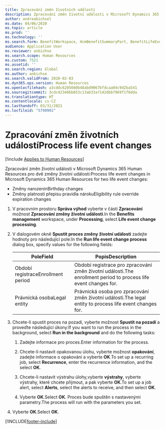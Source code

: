```yaml
---
title: Zpracování změn životních událostí
description: Zpracování změn životní události v Microsoft Dynamics 365 Human Resources pro změny životní události.
author: andreabichsel
ms.date: 04/06/2020
ms.topic: article
ms.prod: ''
ms.technology: ''
ms.search.form: BenefitWorkspace, HcmBenefitSummaryPart, BenefitLifeEventTypes, BenefitEligibilityProcessResultViewer
audience: Application User
ms.reviewer: anbichse
ms.search.scope: Human Resources
ms.custom: 7521
ms.assetid: ''
ms.search.region: Global
ms.author: anbichse
ms.search.validFrom: 2020-02-03
ms.dyn365.ops.version: Human Resources
ms.openlocfilehash: a3cddc6205660b48abd9067bfdcaa04c9d2ba541
ms.sourcegitcommit: 3cdc42346bb653c13ab33a7142dbb7969f1f6dda
ms.translationtype: HT
ms.contentlocale: cs-CZ
ms.lasthandoff: 03/31/2021
ms.locfileid: "5790901"
---
```

# <a name="process-life-event-changes"></a><span data-ttu-id="6cc3c-103">Zpracování změn životních událostí</span><span class="sxs-lookup"><span data-stu-id="6cc3c-103">Process life event changes</span></span>

[!include [Applies to Human Resources](../includes/applies-to-hr.md)]

<span data-ttu-id="6cc3c-104">Zpracování změn životní události v Microsoft Dynamics 365 Human Resources pro dvě změny životní události:</span><span class="sxs-lookup"><span data-stu-id="6cc3c-104">Process life event changes in Microsoft Dynamics 365 Human Resources for two life event changes:</span></span>

- <span data-ttu-id="6cc3c-105">Změny narozenin</span><span class="sxs-lookup"><span data-stu-id="6cc3c-105">Birthday changes</span></span>
- <span data-ttu-id="6cc3c-106">Změny platnosti přepisu pravidla nároku</span><span class="sxs-lookup"><span data-stu-id="6cc3c-106">Eligibility rule override expiration changes</span></span> 

1. <span data-ttu-id="6cc3c-107">V pracovním prostoru **Správa výhod** vyberte v části **Zpracování** možnost **Zpracování změny životní události**.</span><span class="sxs-lookup"><span data-stu-id="6cc3c-107">In the **Benefits management** workspace, under **Processing**, select **Life event change processing**.</span></span>

2. <span data-ttu-id="6cc3c-108">V dialogovém okně **Spustit proces změny životní události** zadejte hodnoty pro následující pole:</span><span class="sxs-lookup"><span data-stu-id="6cc3c-108">In the **Run life event change process** dialog box, specify values for the following fields:</span></span>

   | <span data-ttu-id="6cc3c-109">Pole</span><span class="sxs-lookup"><span data-stu-id="6cc3c-109">Field</span></span> | <span data-ttu-id="6cc3c-110">Popis</span><span class="sxs-lookup"><span data-stu-id="6cc3c-110">Description</span></span> |
   | --- | --- |
   | <span data-ttu-id="6cc3c-111">Období registrace</span><span class="sxs-lookup"><span data-stu-id="6cc3c-111">Enrollment period</span></span> | <span data-ttu-id="6cc3c-112">Období registrace pro zpracování změn životní události.</span><span class="sxs-lookup"><span data-stu-id="6cc3c-112">The enrollment period to process life event changes for.</span></span> |
   | <span data-ttu-id="6cc3c-113">Právnická osoba</span><span class="sxs-lookup"><span data-stu-id="6cc3c-113">Legal entity</span></span> | <span data-ttu-id="6cc3c-114">Právnická osoba pro zpracování změn životní události.</span><span class="sxs-lookup"><span data-stu-id="6cc3c-114">The legal entity to process life event changes for.</span></span> |

3. <span data-ttu-id="6cc3c-115">Chcete-li spustit proces na pozadí, vyberte možnost **Spustit na pozadí** a proveďte následující úkony:</span><span class="sxs-lookup"><span data-stu-id="6cc3c-115">If you want to run the process in the background, select **Run in the background** and do the following tasks:</span></span>

   1. <span data-ttu-id="6cc3c-116">Zadejte informace pro proces.</span><span class="sxs-lookup"><span data-stu-id="6cc3c-116">Enter information for the process.</span></span>

   2. <span data-ttu-id="6cc3c-117">Chcete-li nastavit opakovanou úlohu, vyberte možnost **opakování**, zadejte informace o opakování a vyberte **OK**.</span><span class="sxs-lookup"><span data-stu-id="6cc3c-117">To set up a recurring job, select **Recurrence**, enter the recurrence information, and the select **OK**.</span></span>

   3. <span data-ttu-id="6cc3c-118">Chcete-li nastavit výstrahu úlohy,vyberte **výstrahy**, vyberte výstrahy, které chcete přijmout, a pak vyberte **OK**.</span><span class="sxs-lookup"><span data-stu-id="6cc3c-118">To set up a job alert, select **Alerts**, select the alerts to receive, and then select **OK**.</span></span>

   4. <span data-ttu-id="6cc3c-119">Vyberte **OK**.</span><span class="sxs-lookup"><span data-stu-id="6cc3c-119">Select **OK**.</span></span> <span data-ttu-id="6cc3c-120">Proces bude spuštěn s nastavenými parametry.</span><span class="sxs-lookup"><span data-stu-id="6cc3c-120">The process will run with the parameters you set.</span></span>

4. <span data-ttu-id="6cc3c-121">Vyberte **OK**.</span><span class="sxs-lookup"><span data-stu-id="6cc3c-121">Select **OK**.</span></span>


[!INCLUDE[footer-include](../includes/footer-banner.md)]